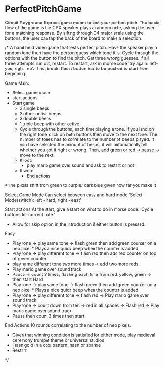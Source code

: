 # PerfectPitchGame
Circuit Playground Express game meant to test your perfect pitch.
The basic flow of the game is the CPX speaker plays a random note, asking the user for a matching response. By sifting through C4 major scale using the buttons, the user can tap the back of the board to make a selection.

/* 
A hand held video game that tests perfect pitch. Have the speaker play a random tone then have the person guess which tone it is.
Cycle through the options with the button to find the pitch. Get three wrong guesses. If all three attempts run out, restart.
To restart, ask in morse code 'try again: left- yes, right- no'. If no, break. Reset button has to be pushed to start from beginning.

Game Main:
- Select game mode
- start actions
- Start game
  - 3 single beeps
  - 3 other octive beeps
  - 3 double beeps
  - 1 triple beep with other octive
  - Cycle through the buttons, each time playing a tone. If you land on the right tone, click on both buttons then move to the next tone.
    The number of tones has to correlate to the number of beeps played. If you have selected the amount of beeps, it will automatically tell
    whether you got it right or wrong. Then, add green or red -> pause -> move to the next.
  - If lost:
    - play mario game over sound and ask to restart or not
  - If won:
    - End actions

*The pixels shift from green to purple/ dark blue given how far you make it

Select Game Mode
Can select between easy and hard mode
'Select Mode(switch): left - hard, right - east'

Start actions
At the start, give a start on what to do in morse code. 'Cycle buttons for correct note.' 
* Allow for skip option in the introduction if either button is pressed.

Easy
- Play tone -> play same tone -> flash green then add green counter on a neo pixel * Plays a nice quick beep when the counter is added
- Play tone -> play different tone -> flash red then add red counter on top of green counter.
- play same different tone two more times -> add two more reds
- Play mario game over sound track
- Pause -> count 3 times, flashing each time from red, yellow, green -> then start
Hard
- Play tone -> play same tone -> flash green then add green counter on a neo pixel * Plays a nice quick beep when the counter is added
- Play tone -> play different tone -> flash red -> Play mario game over sound track
- Play tone -> count down from ten -> red in all spaces -> Flash red -> Play mario game over sound track
- Pause then count 3 times then start

End Actions
10 rounds correlating to the number of neo pixels.
- Given that winning condition is satisfied for either mode, play medieval ceremony trumpet theme or universal studios
- Flash gold in a cool pattern: flash or sparkle
- Restart

*/

